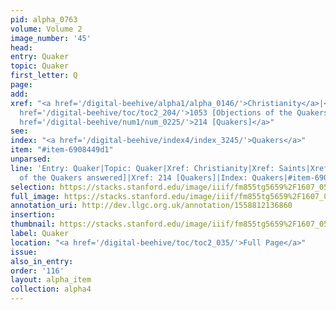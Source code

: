 ```yaml
---
pid: alpha_0763
volume: Volume 2
image_number: '45'
head: 
entry: Quaker
topic: Quaker
first_letter: Q
page: 
add: 
xref: "<a href='/digital-beehive/alpha1/alpha_0146/'>Christianity</a>|<a href='/digital-beehive/alpha4/alpha_0824/'>Saints</a>|<a
  href='/digital-beehive/toc/toc2_204/'>1053 [Objections of the Quakers answered]</a>|<a
  href='/digital-beehive/num1/num_0225/'>214 [Quakers]</a>"
see: 
index: "<a href='/digital-beehive/index4/index_3245/'>Quakers</a>"
item: "#item-6908449d1"
unparsed: 
line: 'Entry: Quaker|Topic: Quaker|Xref: Christianity|Xref: Saints|Xref: 1053 [Objections
  of the Quakers answered]|Xref: 214 [Quakers]|Index: Quakers|#item-6908449d1'
selection: https://stacks.stanford.edu/image/iiif/fm855tg5659%2F1607_0512/286,1168,3076,481/full/0/default.jpg
full_image: https://stacks.stanford.edu/image/iiif/fm855tg5659%2F1607_0512/full/full/0/default.jpg
annotation_uri: http://dev.llgc.org.uk/annotation/1558812136860
insertion: 
thumbnail: https://stacks.stanford.edu/image/iiif/fm855tg5659%2F1607_0512/286,1168,600,180/250,/0/default.jpg
label: Quaker
location: "<a href='/digital-beehive/toc/toc2_035/'>Full Page</a>"
issue: 
also_in_entry: 
order: '116'
layout: alpha_item
collection: alpha4
---
```

